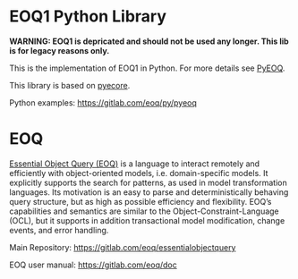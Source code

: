 # EOQ1 Python Library

**WARNING: EOQ1 is depricated and should not be used any longer. This lib is for legacy reasons only.**

This is the implementation of EOQ1 in Python. For more details see [PyEOQ](https://gitlab.com/eoq/py/pyeoq).

This library is based on [pyecore](https://github.com/pyecore/pyecore). 

Python examples: https://gitlab.com/eoq/py/pyeoq


# EOQ

[Essential Object Query (EOQ)](https://gitlab.com/eoq/essentialobjectquery) is a language to interact remotely and efficiently with object-oriented models, i.e. domain-specific models. It explicitly supports the search for patterns, as used in model transformation languages. Its motivation is an easy to parse and deterministically behaving query structure, but as high as possible efficiency and flexibility. EOQ’s capabilities and semantics are similar to the Object-Constraint-Language (OCL), but it supports in addition transactional model modification, change events, and error handling.  

Main Repository: https://gitlab.com/eoq/essentialobjectquery

EOQ user manual: https://gitlab.com/eoq/doc 

